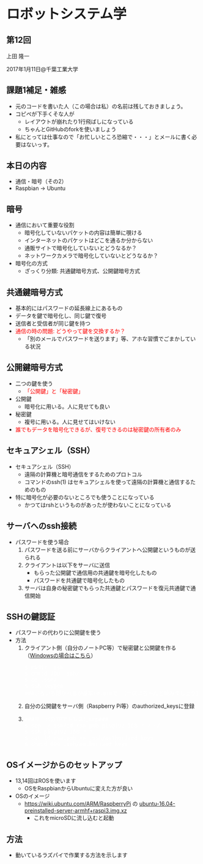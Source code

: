 <h2></h2>
<h1 style="font-size: 250%;">ロボットシステム学</h1>
<h2>第12回</h2>
上田 隆一

2017年1月11日\@千葉工業大学

<!--nextpage-->
<h2>課題1補足・雑感</h2>
<ul>
 	<li>元のコードを書いた人（この場合は私）の名前は残しておきましょう。</li>
 	<li>コピペが下手くそな人が
<ul>
 	<li>レイアウトが崩れたり1行飛ばしになっている</li>
 	<li>ちゃんとGitHubのforkを使いましょう</li>
</ul>
</li>
 	<li>私にとっては仕事なので「お忙しいところ恐縮で・・・」とメールに書く必要はないっす。</li>
</ul>
<!--nextpage-->
<h2>本日の内容</h2>
<ul>
 	<li>通信・暗号（その2）</li>
 	<li>Raspbian -&gt; Ubuntu</li>
</ul>
<!--nextpage-->
<h2>暗号</h2>
<ul>
 	<li>通信において重要な役割
<ul>
 	<li>暗号化していないパケットの内容は簡単に覗ける</li>
 	<li>インターネットのパケットはどこを通るか分からない</li>
 	<li>通販サイトで暗号化していないとどうなるか？</li>
 	<li>ネットワークカメラで暗号化していないとどうなるか？</li>
</ul>
</li>
 	<li>暗号化の方式
<ul>
 	<li>ざっくり分類: 共通鍵暗号方式、公開鍵暗号方式</li>
</ul>
</li>
</ul>
<!--nextpage-->
<h2>共通鍵暗号方式</h2>
<ul>
 	<li>基本的にはパスワードの延長線上にあるもの</li>
 	<li>データを鍵で暗号化し、同じ鍵で復号</li>
 	<li>送信者と受信者が同じ鍵を持つ</li>
 	<li><span style="color: #ff0000;">通信の時の問題: どうやって鍵を交換するか？</span>
<ul>
 	<li>「別のメールでパスワードを送ります」等、アホな習慣でごまかしている状況</li>
</ul>
</li>
</ul>
<!--nextpage-->
<h2>公開鍵暗号方式</h2>
<ul>
 	<li>二つの鍵を使う
<ul>
 	<li><span style="color: #ff0000;">「公開鍵」と「秘密鍵」</span></li>
</ul>
</li>
 	<li>公開鍵
<ul>
 	<li>暗号化に用いる。人に見せても良い</li>
</ul>
</li>
 	<li>秘密鍵
<ul>
 	<li>複号に用いる。人に見せてはいけない</li>
</ul>
</li>
 	<li><span style="color: #ff0000;">誰でもデータを暗号化できるが、復号できるのは秘密鍵の所有者のみ</span></li>
</ul>
<!--nextpage-->
<h2>セキュアシェル（SSH）</h2>
<ul>
 	<li>セキュアシェル（SSH）
<ul>
 	<li>遠隔の計算機と暗号通信をするためのプロトコル</li>
 	<li>コマンドのssh(1) はセキュアシェルを使って遠隔の計算機と通信するためのもの</li>
</ul>
</li>
 	<li>特に暗号化が必要のないところでも使うことになっている
<ul>
 	<li>かつてはrshというものがあったが使わないことになっている</li>
</ul>
</li>
</ul>
<!--nextpage-->
<h2>サーバへのssh接続</h2>
<ul>
 	<li>パスワードを使う場合
<ol>
 	<li>パスワードを送る前にサーバからクライアントへ公開鍵というものが送られる</li>
 	<li>クライアントは以下をサーバに送信
<ul>
 	<li>もらった公開鍵で通信用の共通鍵を暗号化したもの</li>
 	<li>パスワードを共通鍵で暗号化したもの</li>
</ul>
</li>
 	<li>サーバは自身の秘密鍵でもらった共通鍵とパスワードを復元共通鍵で通信開始</li>
</ol>
</li>
</ul>
<!--nextpage-->
<h2>SSHの鍵認証</h2>
<ul>
 	<li>パスワードの代わりに公開鍵を使う</li>
 	<li>方法
<ol>
 	<li>クライアント側（自分のノートPC等）で秘密鍵と公開鍵を作る（<a href="http://webkaru.net/linux/tera-term-ssh-login-public-key/">Windowsの場合はこちら</a>）
<pre><span style="color: #ffffff;">$ mkdir .ssh</span>
<span style="color: #ffffff;">$ chmod 700 .ssh/</span>
<span style="color: #ffffff;">$ cd .ssh/</span>
<span style="color: #ffffff;">$ ssh-keygen</span>
<span style="color: #ffffff;">###いろいろ聞かれるが基本returnで</span><span style="color: #ffffff;"> （一度はちゃんと読みましょう）###</span></pre>
</li>
 	<li>自分の公開鍵をサーバ側（Raspberry Pi等）のauthorized_keysに登録</li>
 	<li>
<pre><span style="color: #ffffff;">###サーバのIPアドレスにscp###</span>
<span style="color: #ffffff;">$ scp ~/.ssh/id_rsa.pub pi\@192.168.?.?:~/</span>
<span style="color: #ffffff;">$ ssh pi\@192.168.?.?</span>
<span style="color: #ffffff;">$ cat id_rsa.pub &gt;&gt; .ssh/authorized_keys</span>
<span style="color: #ffffff;">$ chmod 600 .ssh/authorized_keys</span></pre>
</li>
</ol>
</li>
</ul>
<!--nextpage-->
<h2>OSイメージからのセットアップ</h2>
<ul>
 	<li>13,14回はROSを使います
<ul>
 	<li>OSをRaspbianからUbuntuに変えた方が良い</li>
</ul>
</li>
 	<li>OSのイメージ
<ul>
 	<li><a href="https://wiki.ubuntu.com/ARM/RaspberryPi">https://wiki.ubuntu.com/ARM/RaspberryPi</a> の
<a class="http" href="http://www.finnie.org/software/raspberrypi/ubuntu-rpi3/ubuntu-16.04-preinstalled-server-armhf+raspi3.img.xz">ubuntu-16.04-preinstalled-server-armhf+raspi3.img.xz</a>
<ul>
 	<li>これをmicroSDに流し込むと起動</li>
</ul>
</li>
</ul>
</li>
</ul>
<!--nextpage-->
<h2>方法</h2>
<ul>
 	<li>動いているラズパイで作業する方法を示します</li>
</ul>
